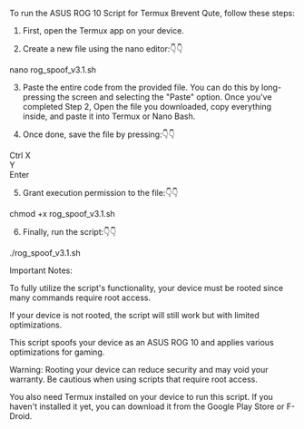 To run the ASUS ROG 10 Script for Termux Brevent Qute, follow these steps:

1. First, open the Termux app on your device.


2. Create a new file using the nano editor:👇👇

nano rog_spoof_v3.1.sh


3. Paste the entire code from the provided file. You can do this by long-pressing the screen and selecting the "Paste" option.
Once you've completed Step 2,
Open the file you downloaded, copy everything inside,
and paste it into Termux or Nano Bash.


4. Once done, save the file by pressing:👇👇

Ctrl
X  
Y  
Enter


5. Grant execution permission to the file:👇👇

chmod +x rog_spoof_v3.1.sh


6. Finally, run the script:👇👇

./rog_spoof_v3.1.sh



Important Notes:

To fully utilize the script's functionality, your device must be rooted since many commands require root access.

If your device is not rooted, the script will still work but with limited optimizations.

This script spoofs your device as an ASUS ROG 10 and applies various optimizations for gaming.


Warning: Rooting your device can reduce security and may void your warranty. Be cautious when using scripts that require root access.

You also need Termux installed on your device to run this script. If you haven't installed it yet, you can download it from the Google Play Store or F-Droid.

